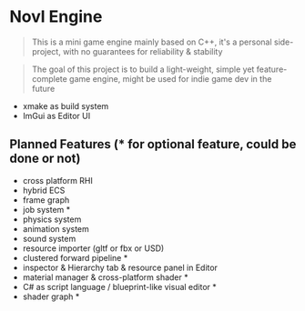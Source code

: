 # Novl Engine
> This is a mini game engine mainly based on C++, it's a personal side-project, with no guarantees for reliability & stability  

>The goal of this project is to build a light-weight, simple yet feature-complete game engine, might be used for indie game dev in the future

- xmake as build system
- ImGui as Editor UI

## Planned Features (* for optional feature, could be done or not)
- cross platform RHI 
- hybrid ECS  
- frame graph  
- job system *  
- physics system  
- animation system  
- sound system  
- resource importer (gltf or fbx or USD)  
- clustered forward pipeline *  
- inspector & Hierarchy tab & resource panel in Editor  
- material manager & cross-platform shader *  
- C# as script language / blueprint-like visual editor *  
- shader graph *  

